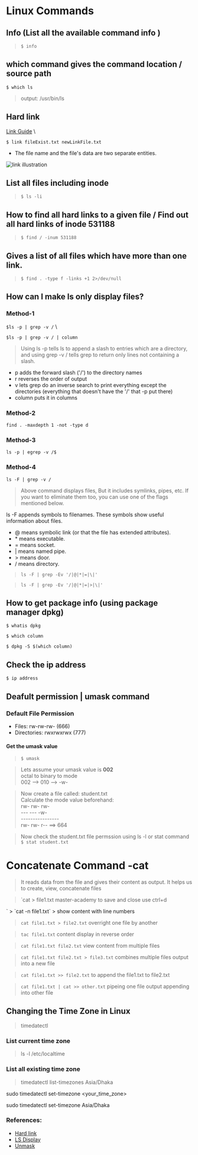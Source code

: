 # Linux Commands

## Info (List all the available command info )
> `$ info`

## which command gives the command location / source path
`$ which ls`

> output:
> /usr/bin/ls

## Hard link
[Link Guide](https://www.computerhope.com/unix/uln.htm) \

``$ link fileExist.txt newLinkFile.txt``

* The file name and the file's data are two separate entities.

![link illustration](https://www.computerhope.com/unix/images/nolink-diagram.jpg)

## List all files including inode
> `$ ls -li`

## How to find all hard links to a given file / Find out all hard links of inode 531188
> `$ find / -inum 531188`

## Gives a list of all files which have more than one link.
> `$ find . -type f -links +1 2>/dev/null`

## How can I make ls only display files?
### Method-1
`$ls -p | grep -v /` \

`$ls -p | grep -v / | column`

> Using ls -p tells ls to append a slash to entries which are a directory, and using grep -v / tells grep to return only lines not containing a slash.

- p adds the forward slash ('/') to the directory names
- r reverses the order of output
- v lets grep do an inverse search to print everything except the directories (everything that doesn't have the '/' that -p put there)
- column puts it in columns


### Method-2
`find . -maxdepth 1 -not -type d`

### Method-3
`ls -p | egrep -v /$`

### Method-4
`ls -F | grep -v /`
> Above command displays files, But it includes symlinks, pipes, etc. If you want to eliminate them too, you can use one of the flags mentioned below.

ls -F appends symbols to filenames. These symbols show useful information about files.

- @ means symbolic link (or that the file has extended attributes).
- \* means executable.
- = means socket.
- | means named pipe.
- \> means door.
- / means directory.

> `ls -F | grep -Ev '/|@|*|=|\|'`

> `ls -F | grep -Ev '/|@|*|=|>|\|'`

## How to get package info (using package manager dpkg)
`$ whatis dpkg`

`$ which column`

`$ dpkg -S $(which column)`

## Check the ip address
`$ ip address`

## Deafult permission | umask command

### Default File Permission
* Files: rw-rw-rw- (666)
* Directories: rwxrwxrwx (777)

#### Get the umask value
>`$ umask`

>Lets assume your umask value is **002** \
>octal to binary to mode \
>002 --> 010 --> -w- 

> Now create a file called: student.txt \
> Calculate the mode value beforehand: \
> rw- rw- rw- \
> --- --- -w- \
> ---------------- \
> rw- rw- r-- ==> 664

> Now check the student.txt file permssion using ls -l or stat command
`$ stat student.txt`
>

# Concatenate Command -cat
> It reads data from the file  and gives their content as output. It helps us to create, view, concatenate files

> `cat > file1.txt
 master-academy
 to save and close use ctrl+d
 <newline feed>
`
> `cat -n file1.txt`
> show content with line numbers

> `cat file1.txt > file2.txt` overright one file by another

> `tac file1.txt` content display in reverse order

> `cat file1.txt file2.txt` view content from multiple files

> `cat file1.txt file2.txt > file3.txt` combines multiple files output into a new file

> `cat file1.txt >> file2.txt` to append the file1.txt to file2.txt

> `cat file1.txt | cat >> other.txt` pipeing one file output appending into other file

## Changing the Time Zone in Linux
> timedatectl

### List current time zone
> ls -l /etc/localtime

### List all existing time zone
> timedatectl list-timezones
Asia/Dhaka

sudo timedatectl set-timezone <your_time_zone>

sudo timedatectl set-timezone Asia/Dhaka

### References:
* [Hard link](https://www.cyberciti.biz/faq/how-to-find-all-hard-links-in-a-directory-on-linux/)
* [LS Display](https://askubuntu.com/questions/811210/how-can-i-make-ls-only-display-files)
* [Unmask](https://www.youtube.com/watch?v=JYT7y_Pe9wE)
